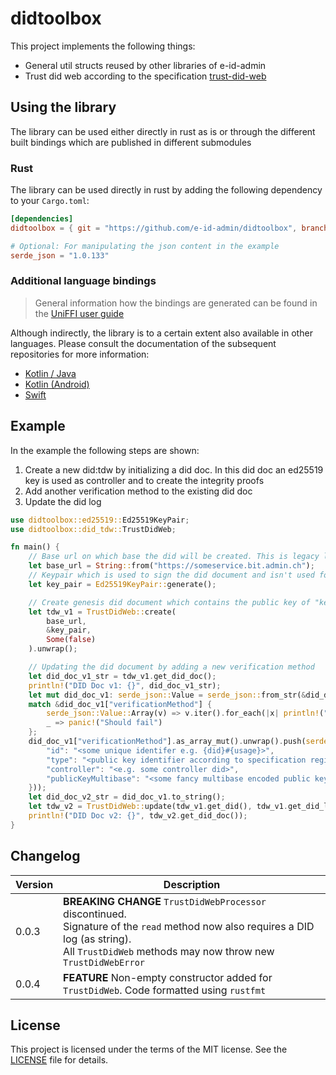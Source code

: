 # didtoolbox

This project implements the following things:

- General util structs reused by other libraries of e-id-admin
- Trust did web according to the specification [trust-did-web](https://bcgov.github.io/trustdidweb/)

## Using the library

The library can be used either directly in rust as is or through the different built bindings which are published in
different submodules

### Rust

The library can be used directly in rust by adding the following dependency to your `Cargo.toml`:

````toml
[dependencies]
didtoolbox = { git = "https://github.com/e-id-admin/didtoolbox", branch = "main" }

# Optional: For manipulating the json content in the example
serde_json = "1.0.133"
````

### Additional language bindings

> General information how the bindings are generated can be found in
> the [UniFFI user guide](https://mozilla.github.io/uniffi-rs/latest/)

Although indirectly, the library is to a certain extent also available in other languages. Please consult the
documentation of the
subsequent repositories for
more information:

- [Kotlin / Java](https://github.com/e-id-admin/didtoolbox-kotlin)
- [Kotlin (Android)](https://github.com/e-id-admin/didresolver-kotlin-android/)
- [Swift](https://github.com/e-id-admin/didresolver-swift)

## Example

In the example the following steps are shown:

1. Create a new did:tdw by initializing a did doc. In this did doc an ed25519 key is used as controller and to create
   the integrity proofs
2. Add another verification method to the existing did doc
3. Update the did log

```rust
use didtoolbox::ed25519::Ed25519KeyPair;
use didtoolbox::did_tdw::TrustDidWeb;

fn main() {
    // Base url on which base the did will be created. This is legacy logic from the first version of the tdw specification
    let base_url = String::from("https://someservice.bit.admin.ch");
    // Keypair which is used to sign the did document and isn't used for actual credential issuing
    let key_pair = Ed25519KeyPair::generate();

    // Create genesis did document which contains the public key of "key_pair" as controller and an according verification method entry
    let tdw_v1 = TrustDidWeb::create(
        base_url,
        &key_pair,
        Some(false)
    ).unwrap();

    // Updating the did document by adding a new verification method
    let did_doc_v1_str = tdw_v1.get_did_doc();
    println!("DID Doc v1: {}", did_doc_v1_str);
    let mut did_doc_v1: serde_json::Value = serde_json::from_str(&did_doc_v1_str).unwrap();;
    match &did_doc_v1["verificationMethod"] {
        serde_json::Value::Array(v) => v.iter().for_each(|x| println!("{}", x)),
        _ => panic!("Should fail")
    };
    did_doc_v1["verificationMethod"].as_array_mut().unwrap().push(serde_json::json!({
        "id": "<some unique identifer e.g. {did}#{usage}>",
        "type": "<public key identifier according to specification registry>",
        "controller": "<e.g. some controller did>",
        "publicKeyMultibase": "<some fancy multibase encoded public key>"
    }));
    let did_doc_v2_str = did_doc_v1.to_string();
    let tdw_v2 = TrustDidWeb::update(tdw_v1.get_did(), tdw_v1.get_did_log(), did_doc_v2_str, &key_pair).unwrap();
    println!("DID Doc v2: {}", tdw_v2.get_did_doc());
}

```

## Changelog

| Version | Description                                                                                                                                                                                               |
|---------|-----------------------------------------------------------------------------------------------------------------------------------------------------------------------------------------------------------|
| 0.0.3   | **BREAKING CHANGE** `TrustDidWebProcessor` discontinued. <br/>Signature of the `read` method now also requires a DID log (as string).<br/> All `TrustDidWeb` methods may now throw new `TrustDidWebError` |
| 0.0.4   | **FEATURE** Non-empty constructor added for `TrustDidWeb`. Code formatted using `rustfmt`                                                                                                                 |

## License

This project is licensed under the terms of the MIT license. See the [LICENSE](LICENSE.md) file for details.
